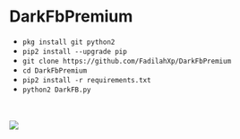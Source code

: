 # DarkFbPremium

<ul>
<li><code>pkg install git python2</code></li>
<li><code>pip2 install --upgrade pip</code></li>
<li><code>git clone https://github.com/FadilahXp/DarkFbPremium</code></li>
<li><code>cd DarkFbPremium</code></li>
<li><code>pip2 install -r requirements.txt</code></li>
<li><code>python2 DarkFB.py</code></li>
</ul>
<br />
<br />
<img src="https://github.com/FadilahXp/DarkFbPremium/blob/master/Screenshot_2019-07-03-22-49-47-917_com.termux.png" />














